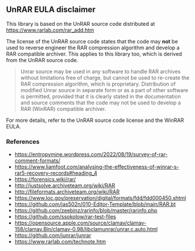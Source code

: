 ## UnRAR EULA disclaimer

This library is based on the UnRAR source code distributed at https://www.rarlab.com/rar_add.htm

The license of the UnRAR source code states that the code may **not** be used to reverse engineer the RAR compression algorithm and develop a RAR compatible archiver. This applies to this library too, which is derived from the UnRAR source code.

> Unrar source may be used in any software to handle RAR archives
> without limitations free of charge, but cannot be used to re-create
> the RAR compression algorithm, which is proprietary. Distribution
> of modified Unrar source in separate form or as a part of other
> software is permitted, provided that it is clearly stated in
> the documentation and source comments that the code may not be used
> to develop a RAR (WinRAR) compatible archiver.

For more details, refer to the UnRAR source code license and the WinRAR EULA.

### References

- https://entropymine.wordpress.com/2022/08/19/survey-of-rar-comment-formats/
- https://www.liamfoot.com/analysing-the-effectiveness-of-winrar-s-rar5-recovery-records#heading_4
- https://forensics.wiki/rar/
- http://justsolve.archiveteam.org/wiki/RAR
- http://fileformats.archiveteam.org/wiki/RAR
- https://www.loc.gov/preservation/digital/formats/fdd/fdd000450.shtml
- https://github.com/jas502n/010-Editor-Template/blob/main/RAR.bt
- https://github.com/zeebinz/rarinfo/blob/master/rarinfo.php
- https://github.com/ssokolow/rar-test-files
- https://opensource.apple.com/source/clamav/clamav-158/clamav.Bin/clamav-0.98/libclamunrar/unrar.c.auto.html
- https://github.com/junrar/junrar
- https://www.rarlab.com/technote.htm
